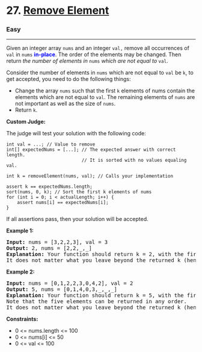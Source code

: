 # 27. [Remove Element](https://leetcode.com/problems/remove-element/description/)
<h3>Easy</h3><hr>
Given an integer array <code>nums</code> and an integer <code>val,</code> remove all occurrences of <code>val</code> in <code>nums</code> <span style="color: blue"><strong>in-place</strong></span>. The order of the elements may be changed. Then return <em>the number of elements in</em> <code>nums</code> <em>which are not equal to</em> <code>val</code>.

Consider the number of elements in <code>nums</code> which are not equal to <code>val</code> be <code>k</code>, to get accepted, you need to do the following things:

<ul>
<li>Change the array <code>nums</code> such that the first <code>k</code> elements of nums contain the elements which are not equal to <code>val</code>. The remaining elements of <code>nums</code> are not important as well as the size of <code>nums</code>.</li>
<li>Return <code>k</code>.</li>
</ul>
<strong>Custom Judge:</strong>

The judge will test your solution with the following code:

~~~int[] nums = [...]; // Input array
int val = ...; // Value to remove
int[] expectedNums = [...]; // The expected answer with correct length.
                            // It is sorted with no values equaling val.

int k = removeElement(nums, val); // Calls your implementation

assert k == expectedNums.length;
sort(nums, 0, k); // Sort the first k elements of nums
for (int i = 0; i < actualLength; i++) {
    assert nums[i] == expectedNums[i];
}
~~~
If all assertions pass, then your solution will be accepted.

 

**Example 1:**

<pre><strong>Input:</strong> nums = [3,2,2,3], val = 3
<strong>Output:</strong> 2, nums = [2,2,_,_]
<strong>Explanation:</strong> Your function should return k = 2, with the first two elements of nums being 2.
It does not matter what you leave beyond the returned k (hence they are underscores).</pre>
**Example 2:**

<pre><strong>Input:</strong> nums = [0,1,2,2,3,0,4,2], val = 2
<strong>Output:</strong> 5, nums = [0,1,4,0,3,_,_,_]
<strong>Explanation:</strong> Your function should return k = 5, with the first five elements of nums containing 0, 0, 1, 3, and 4.
Note that the five elements can be returned in any order.
It does not matter what you leave beyond the returned k (hence they are underscores).</pre>
 

**Constraints:**

<ul>
<li>0 &lt;= nums.length &lt;= 100</li>
<li>0 &lt;= nums[i] &lt;= 50</li>
<li>0 &lt;= val &lt;= 100</li>
